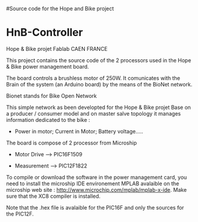 #Source code for the Hope and Bike project

# HnB-Controller
Hope &amp; Bike projet Fablab CAEN FRANCE

This project contains the source code of the 2 processors used in the Hope & Bike power management board.

The board controls a brushless motor of 250W. It comunicates with the Brain of the system (an Arduino board) by the means of the BioNet network. 

Bionet stands for Bike Open Network

This simple network as been developted for the Hope & Bike projet
Base on a producer / consumer model and on master salve topology it manages information dedicated to the bike :

* Power in motor; Current in Motor; Battery voltage.....

The board is compose of 2 processor from Microship

* Motor Drive --> PIC16F1509

* Measurement --> PIC12F1822


To compile or download the software in the power management card, you need to install the microship IDE environement MPLAB avalaible on the microship web site : http://www.microchip.com/mplab/mplab-x-ide. Make sure that the XC8 compiler is installed. 

Note that the .hex file is avalaible for the PIC16F and only the sources for the PIC12F.




